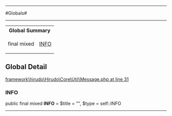 - - -

#Globals#

- - -

<table id="summary_global" class="title">
<tr><th colspan="2" class="title">Global Summary</th></tr>
<tr>
<td>final  mixed</td>
<td class="description"><p class="name"><a href="#https://github.com/JeyDotC/Hirudo-docs/blob/master/Hirudo/Core/Util/Message.md#info">INFO</a></p></td>
</tr>
</table>

<h2 id="detail_global">Global Detail</h2>

<a href="https://github.com/JeyDotC/Hirudo/blob/master/framework/hirudo/Hirudo/Core/Util/Message.php#L31" target='_blank'>framework\hirudo\Hirudo\Core\Util\Message.php at line 31</a>

<h3 id="INFO">INFO</h3>


public final  mixed **INFO** = $title = &quot;&quot;, $type = self::INFO

<div class="details">
</div>

- - -

